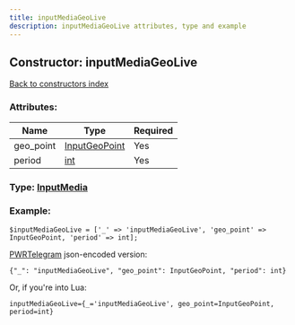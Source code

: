 ```yaml
---
title: inputMediaGeoLive
description: inputMediaGeoLive attributes, type and example
---
```

## Constructor: inputMediaGeoLive  
[Back to constructors index](index.md)



### Attributes:

| Name     |    Type       | Required |
|----------|---------------|----------|
|geo\_point|[InputGeoPoint](../types/InputGeoPoint.md) | Yes|
|period|[int](../types/int.md) | Yes|



### Type: [InputMedia](../types/InputMedia.md)


### Example:

```
$inputMediaGeoLive = ['_' => 'inputMediaGeoLive', 'geo_point' => InputGeoPoint, 'period' => int];
```  

[PWRTelegram](https://pwrtelegram.xyz) json-encoded version:

```
{"_": "inputMediaGeoLive", "geo_point": InputGeoPoint, "period": int}
```


Or, if you're into Lua:  


```
inputMediaGeoLive={_='inputMediaGeoLive', geo_point=InputGeoPoint, period=int}

```



